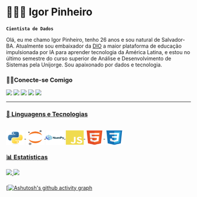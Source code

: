 # 🧑🏽‍💻 Igor Pinheiro

**`Cientista de Dados`**

Olá, eu me chamo Igor Pinheiro, tenho 26 anos e sou natural de Salvador-BA. Atualmente sou embaixador da [DIO](https://www.dio.me/sign-up?ref=DEF4DA9FBEE943058AE1A80F28B6BB9C) a maior plataforma de educação impulsionada por IA
para aprender tecnologia da América Latina, e estou no último semestre do curso superior de Análise e Desenvolvimento de Sistemas pela Unijorge. Sou apaixonado por dados e tecnologia.

 ### 🤳🏽Conecte-se Comigo
  
<div> 
  <a href="https://www.instagram.com/igorpiinheiroo?igsh=MW83cWNqMHV6cXl3eg==" target="_blank"><img src="https://img.shields.io/badge/-Instagram-%23E4405F?style=for-the-badge&logo=instagram&logoColor=white" target="_blank"></a>
<a href="https://discord.gg/igorpinheiro5160" target="_blank"><img src="https://img.shields.io/badge/Discord-7289DA?style=for-the-badge&logo=discord&logoColor=white" target="_blank"></a> 
  <a href = "mailto:igorcosta9908@gmail.com"><img src="https://img.shields.io/badge/-Gmail-%23333?style=for-the-badge&logo=gmail&logoColor=white" target="_blank"></a>
  <a href="https://www.linkedin.com/in/igor-pinheiro-2533b11a9" target="_blank"><img src="https://img.shields.io/badge/-LinkedIn-%230077B5?style=for-the-badge&logo=linkedin&logoColor=white" target="_blank"></a> 
<a href="https://medium.com/@igorpinheiro.DIO"><img src=https://img.shields.io/badge/Medium-12100E?style=for-the-badge&logo=medium&logoColor=white>
  
</div>

---

### 🤖 Linguagens e Tecnologias

<div style="display: inline_block"><br>
  <img align="center" alt="Igor-Python" height="40" width="50" src="https://raw.githubusercontent.com/devicons/devicon/master/icons/python/python-original.svg">
  <img align="center" alt="Igor-Jupyter" height="40" width="50" src="https://raw.githubusercontent.com/devicons/devicon/master/icons/jupyter/jupyter-original.svg">
  <img align="center" alt="Igor-Numpy" height="40" width="50" src="https://raw.githubusercontent.com/devicons/devicon/master/icons/numpy/numpy-original-wordmark.svg">
  <img align="center" alt="Igor-Js" height="40" width="50" src="https://raw.githubusercontent.com/devicons/devicon/master/icons/javascript/javascript-plain.svg">
  <img align="center" alt="Igor-HTML" height="40" width="50" src="https://raw.githubusercontent.com/devicons/devicon/master/icons/html5/html5-original.svg">
  <img align="center" alt="Igor-CSS" height="40" width="50" src="https://raw.githubusercontent.com/devicons/devicon/master/icons/css3/css3-original.svg">
  

### 📊 Estatísticas

<div>
  <a href="https://github.com/Igorpinheiro7">
  <img height="177em" src="https://github-readme-stats.vercel.app/api?username=Igorpinheiro&show_icons=true&theme=merko&include_all_commits=true&count_private=true"/>
  <img height="177em" src="https://github-readme-stats.vercel.app/api/top-langs/?username=Igorpinheiro&layout=compact&langs_count=7&theme=merko"/>
</div>


</div>

###

[![Ashutosh's github activity graph](https://github-readme-activity-graph.vercel.app/graph?username=Igorpinheiro7&theme=merko&hide_border=true)
